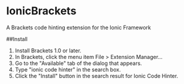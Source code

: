 # IonicBrackets
A Brackets code hinting extension for the Ionic Framework 

##Install

1. Install Brackets 1.0 or later.
2. In Brackets, click the menu item File > Extension Manager...
3. Go to the "Available" tab of the dialog that appears.
4. Type "ionic code hinter" in the search box.
5. Click the "Install" button in the search result for Ionic Code Hinter.
